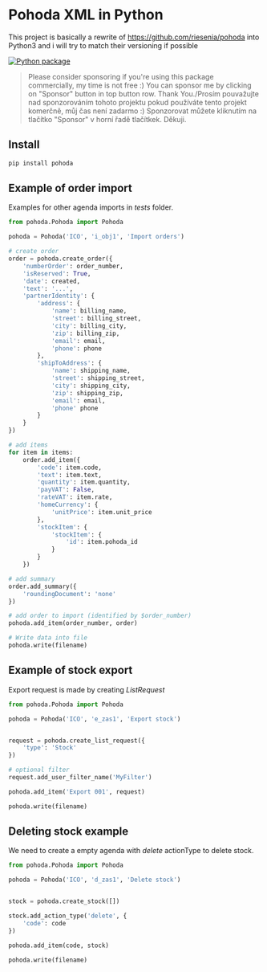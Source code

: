 # Pohoda XML in Python

This project is basically a rewrite of https://github.com/riesenia/pohoda into Python3 and i will try to match their versioning if possible

[![Python package](https://github.com/Salamek/pohoda/actions/workflows/python-test.yml/badge.svg)](https://github.com/Salamek/pohoda/actions/workflows/python-test.yml)

> Please consider sponsoring if you're using this package commercially, my time is not free :) You can sponsor me by clicking on "Sponsor" button in top button row. Thank You./Prosím pouvažujte nad sponzorováním tohoto projektu pokud používáte tento projekt komerčně, můj čas není zadarmo :) Sponzorovat můžete kliknutím na tlačítko "Sponsor" v horní řadě tlačítkek. Děkuji.

## Install


```bash
pip install pohoda
```


## Example of order import

Examples for other agenda imports in  *tests* folder.

```python
from pohoda.Pohoda import Pohoda

pohoda = Pohoda('ICO', 'i_obj1', 'Import orders')

# create order
order = pohoda.create_order({
    'numberOrder': order_number,
    'isReserved': True,
    'date': created,
    'text': '...',
    'partnerIdentity': {
        'address': {
            'name': billing_name,
            'street': billing_street,
            'city': billing_city,
            'zip': billing_zip,
            'email': email,
            'phone': phone
        },
        'shipToAddress': {
            'name': shipping_name,
            'street': shipping_street,
            'city': shipping_city,
            'zip': shipping_zip,
            'email': email,
            'phone' phone
        }
    }
})

# add items
for item in items:
    order.add_item({
        'code': item.code,
        'text': item.text,
        'quantity': item.quantity,
        'payVAT': False,
        'rateVAT': item.rate,
        'homeCurrency': {
            'unitPrice': item.unit_price
        },
        'stockItem': {
            'stockItem': {
                'id': item.pohoda_id
            }
        }
    })

# add summary
order.add_summary({
    'roundingDocument': 'none'
})

# add order to import (identified by $order_number)
pohoda.add_item(order_number, order)

# Write data into file
pohoda.write(filename)
```

## Example of stock export

Export request is made by creating *ListRequest*


```python
from pohoda.Pohoda import Pohoda

pohoda = Pohoda('ICO', 'e_zas1', 'Export stock')


request = pohoda.create_list_request({
    'type': 'Stock'
})

# optional filter
request.add_user_filter_name('MyFilter')

pohoda.add_item('Export 001', request)

pohoda.write(filename)
```


## Deleting stock example

We need to create a empty agenda with *delete* actionType to delete stock.


```python
from pohoda.Pohoda import Pohoda

pohoda = Pohoda('ICO', 'd_zas1', 'Delete stock')


stock = pohoda.create_stock([])

stock.add_action_type('delete', {
    'code': code
})

pohoda.add_item(code, stock)

pohoda.write(filename)
```
